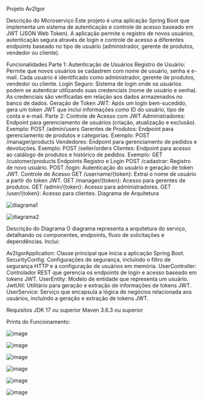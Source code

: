 Projeto Av2Igor

Descrição do Microserviço
Este projeto é uma aplicação Spring Boot que implementa um sistema de autenticação e controle de acesso baseado em JWT (JSON Web Token). A aplicação permite o registro de novos usuários, autenticação segura através de login e controle de acesso a diferentes endpoints baseado no tipo de usuário (administrador, gerente de produtos, vendedor ou cliente).

Funcionalidades
Parte 1: Autenticação de Usuários
Registro de Usuário: Permite que novos usuários se cadastrem com nome de usuário, senha e e-mail. Cada usuário é identificado como administrador, gerente de produtos, vendedor ou cliente.
Login Seguro: Sistema de login onde os usuários podem se autenticar utilizando suas credenciais (nome de usuário e senha). As credenciais são verificadas em relação aos dados armazenados no banco de dados.
Geração de Token JWT: Após um login bem-sucedido, gera um token JWT que inclui informações como ID do usuário, tipo de conta e e-mail.
Parte 2: Controle de Acesso com JWT
Administradores: Endpoint para gerenciamento de usuários (criação, atualização e exclusão). Exemplo: POST /admin/users
Gerentes de Produtos: Endpoint para gerenciamento de produtos e categorias. Exemplo: POST /manager/products
Vendedores: Endpoint para gerenciamento de pedidos e devoluções. Exemplo: POST /seller/orders
Clientes: Endpoint para acesso ao catálogo de produtos e histórico de pedidos. Exemplo: GET /customer/products
Endpoints
Registro e Login
POST /cadastrar: Registro de novo usuário.
POST /login: Autenticação do usuário e geração de token JWT.
Controle de Acesso
GET /username/{token}: Extrai o nome de usuário a partir do token JWT.
GET /manager/{token}: Acesso para gerentes de produtos.
GET /admin/{token}: Acesso para administradores.
GET /user/{token}: Acesso para clientes.
Diagrama de Arquitetura

![diagrama1](https://github.com/Lestiam/Av2_Arquitetura/assets/108492529/28e41da3-9ac0-4442-a1e7-08facf32691e)


![diagrama2](https://github.com/Lestiam/Av2_Arquitetura/assets/108492529/218f7ad5-4089-40b5-9d79-65867a7905b7)


Descrição do Diagrama
O diagrama representa a arquitetura do serviço, detalhando os componentes, endpoints, fluxo de solicitações e dependências. Inclui:

Av2IgorApplication: Classe principal que inicia a aplicação Spring Boot.
SecurityConfig: Configurações de segurança, incluindo o filtro de segurança HTTP e a configuração de usuários em memória.
UserController: Controlador REST que gerencia os endpoints de login e acesso baseado em tokens JWT.
UserEntity: Modelo de entidade que representa um usuário.
JwtUtil: Utilitário para geração e extração de informações de tokens JWT.
UserService: Serviço que encapsula a lógica de negócios relacionada aos usuários, incluindo a geração e extração de tokens JWT.

Requisitos
JDK 17 ou superior
Maven 3.6.3 ou superior

Prints do Funcionamento:

![image](https://github.com/Lestiam/Av2_Arquitetura/assets/108492529/02cd5e63-d6b1-4dfc-98dd-923641e106b3)

![image](https://github.com/Lestiam/Av2_Arquitetura/assets/108492529/346c19bd-ca72-4186-af83-5f9625b417be)

![image](https://github.com/Lestiam/Av2_Arquitetura/assets/108492529/c06ebc53-ec6b-4b59-b876-ac6932de7a4b)

![image](https://github.com/Lestiam/Av2_Arquitetura/assets/108492529/084ac460-696f-4d9f-8dfa-314daa932813)

![image](https://github.com/Lestiam/Av2_Arquitetura/assets/108492529/882b34b0-035d-44dc-83f3-ac8fe4d9bc05)

![image](https://github.com/Lestiam/Av2_Arquitetura/assets/108492529/5f07b4f6-8bf5-4315-9225-4eac2b50f2f8)




